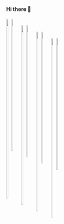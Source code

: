 
#### Hi there 👋
<div style="float:left" href="https://github.com/anuraghazra/github-readme-stats">
  <img width="35%" style="float:left"   align="center" src="https://github-readme-stats.vercel.app/api?username=zeroradish&show_icons=true&layout=compact&line_height=20%&hide_border=true&hide=contribs,issues" />
  <img width="30%" align="center" src="https://github-readme-stats.vercel.app/api/top-langs/?username=zeroradish&layout=compact" />
</div>
<br>
<div style="float:left" href="https://github.com/anuraghazra/github-readme-stats">
  <img width="35%" style="float:left"   align="center" src="https://github-readme-stats.vercel.app/api?username=kyun-9458&show_icons=true&layout=compact&line_height=20%&hide_border=true&hide=contribs,issues" />
  <img width="30%" align="center" src="https://github-readme-stats.vercel.app/api/top-langs/?username=kyun-9458&layout=compact" />
</div>
<br>
<div style="float:left" href="https://github.com/anuraghazra/github-readme-stats">
  <img width="35%" style="float:left"   align="center" src="https://github-readme-stats.vercel.app/api?username=joyowlsf&show_icons=true&layout=compact&line_height=20%&hide_border=true&hide=contribs,issues" />
  <img width="30%" align="center" src="https://github-readme-stats.vercel.app/api/top-langs/?username=joyowlsf&layout=compact" />
</div>
<br>
<div style="float:left" href="https://github.com/anuraghazra/github-readme-stats">
  <img width="35%" style="float:left"   align="center" src="https://github-readme-stats.vercel.app/api?username=Spidyweb-3588&show_icons=true&layout=compact&line_height=20%&hide_border=true&hide=contribs,issues" />
  <img width="30%" align="center" src="https://github-readme-stats.vercel.app/api/top-langs/?username=Spidyweb-3588&layout=compact" />
</div>














<!--

**Here are some ideas to get you started:**

🙋‍♀️ A short introduction - what is your organization all about?
🌈 Contribution guidelines - how can the community get involved?
👩‍💻 Useful resources - where can the community find your docs? Is there anything else the community should know?
🍿 Fun facts - what does your team eat for breakfast?
🧙 Remember, you can do mighty things with the power of [Markdown](https://docs.github.com/github/writing-on-github/getting-started-with-writing-and-formatting-on-github/basic-writing-and-formatting-syntax)
-->
